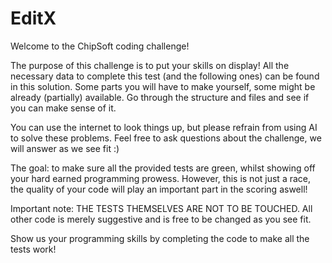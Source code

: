 # EditX
Welcome to the ChipSoft coding challenge!

The purpose of this challenge is to put your skills on display!
All the necessary data to complete this test (and the following ones) can be found in this solution.
Some parts you will have to make yourself, some might be already (partially) available.
Go through the structure and files and see if you can make sense of it.

You can use the internet to look things up, but please refrain from using AI to solve these problems.
Feel free to ask questions about the challenge, we will answer as we see fit :)

The goal: to make sure all the provided tests are green, whilst showing off your hard earned programming prowess.
However, this is not just a race, the quality of your code will play an important part in the scoring aswell! 

Important note: THE TESTS THEMSELVES ARE NOT TO BE TOUCHED. 
All other code is merely suggestive and is free to be changed as you see fit.

Show us your programming skills by completing the code to make all the tests work!
